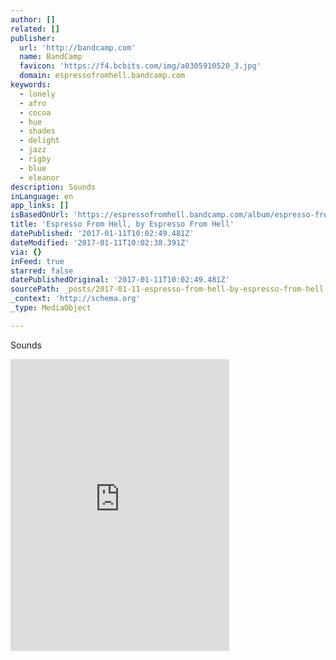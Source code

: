 ```yaml
---
author: []
related: []
publisher:
  url: 'http://bandcamp.com'
  name: BandCamp
  favicon: 'https://f4.bcbits.com/img/a0305910520_3.jpg'
  domain: espressofromhell.bandcamp.com
keywords:
  - lonely
  - afro
  - cocoa
  - hue
  - shades
  - delight
  - jazz
  - rigby
  - blue
  - eleanor
description: Sounds
inLanguage: en
app_links: []
isBasedOnUrl: 'https://espressofromhell.bandcamp.com/album/espresso-from-hell'
title: 'Espresso From Hell, by Espresso From Hell'
datePublished: '2017-01-11T10:02:49.481Z'
dateModified: '2017-01-11T10:02:38.391Z'
via: {}
inFeed: true
starred: false
datePublishedOriginal: '2017-01-11T10:02:49.481Z'
sourcePath: _posts/2017-01-11-espresso-from-hell-by-espresso-from-hell.md
_context: 'http://schema.org'
_type: MediaObject

---
```

Sounds

<iframe src="https://cdn.embedly.com/widgets/media.html?src=https%3A%2F%2Fbandcamp.com%2FEmbeddedPlayer%2Fv%3D2%2Falbum%3D1528106459%2Fsize%3Dlarge%2Flinkcol%3D0084B4%2Fnotracklist%3Dtrue%2Ftwittercard%3Dtrue%2F&amp;url=https%3A%2F%2Fespressofromhell.bandcamp.com%2Falbum%2Fespresso-from-hell&amp;image=https%3A%2F%2Ff4.bcbits.com%2Fimg%2Fa0305910520_5.jpg&amp;key=b7d04c9b404c499eba89ee7072e1c4f7&amp;type=text%2Fhtml&amp;schema=bandcamp" width="350" height="467" scrolling="no" frameborder="0" allowfullscreen="" style=""></iframe>